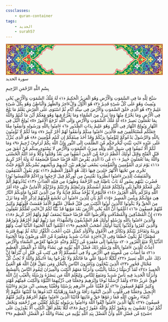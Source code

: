 ```yaml
---
cssclasses:
    - quran-container
tags:
    - الحديد
    - surah57
---
```

<div class="quran-container">
<span class="second-border"></span>
<span class="border"></span>
<div class="head-container">
<img src="https://raw.githubusercontent.com/LORDyyyyy/obsidian-the_quran_vault/main/src/webview/surah_head.png" height=100>
<div class="surah-name">
<span class="surah-name-fnt">سورة الحديد</span>
</div>
</div>
<div class="quran-content">
<div class="name-of-god"> <p> بِسْمِ اللَّهِ الرَّحْمَنِ الرَّحِيمِ </p></div>
<p>
<span class="sign" id="f1">سَبَّحَ لِلَّهِ مَا فِى السَّمَوَتِ وَالْأَرْضِ وَهُوَ الْعَزِيزُ الْحَكِيمُ <span>﴿</span>١<span>﴾</span></span>
<span class="sign" id="f2">لَهُ مُلْكُ السَّمَوَتِ وَالْأَرْضِ يُحْىِ وَيُمِيتُ وَهُوَ عَلَى كُلِّ شَىْءٍ قَدِيرٌ <span>﴿</span>٢<span>﴾</span></span>
<span class="sign" id="f3">هُوَ الْأَوَّلُ وَالْءَاخِرُ وَالظَّهِرُ وَالْبَاطِنُ وَهُوَ بِكُلِّ شَىْءٍ عَلِيمٌ <span>﴿</span>٣<span>﴾</span></span>
<span class="sign" id="f4">هُوَ الَّذِى خَلَقَ السَّمَوَتِ وَالْأَرْضَ فِى سِتَّةِ أَيَّامٍ ثُمَّ اسْتَوَى عَلَى الْعَرْشِ يَعْلَمُ مَا يَلِجُ فِى الْأَرْضِ وَمَا يَخْرُجُ مِنْهَا وَمَا يَنزِلُ مِنَ السَّمَاءِ وَمَا يَعْرُجُ فِيهَا وَهُوَ مَعَكُمْ أَيْنَ مَا كُنتُمْ وَاللَّهُ بِمَا تَعْمَلُونَ بَصِيرٌ <span>﴿</span>٤<span>﴾</span></span>
<span class="sign" id="f5">لَّهُ مُلْكُ السَّمَوَتِ وَالْأَرْضِ وَإِلَى اللَّهِ تُرْجَعُ الْأُمُورُ <span>﴿</span>٥<span>﴾</span></span>
<span class="sign" id="f6">يُولِجُ الَّيْلَ فِى النَّهَارِ وَيُولِجُ النَّهَارَ فِى الَّيْلِ وَهُوَ عَلِيمٌ بِذَاتِ الصُّدُورِ <span>﴿</span>٦<span>﴾</span></span>
<span class="sign" id="f7">ءَامِنُوا بِاللَّهِ وَرَسُولِهِ وَأَنفِقُوا مِمَّا جَعَلَكُم مُّسْتَخْلَفِينَ فِيهِ فَالَّذِينَ ءَامَنُوا مِنكُمْ وَأَنفَقُوا لَهُمْ أَجْرٌ كَبِيرٌ <span>﴿</span>٧<span>﴾</span></span>
<span class="sign" id="f8">وَمَا لَكُمْ لَا تُؤْمِنُونَ بِاللَّهِ وَالرَّسُولُ يَدْعُوكُمْ لِتُؤْمِنُوا بِرَبِّكُمْ وَقَدْ أَخَذَ مِيثَقَكُمْ إِن كُنتُم مُّؤْمِنِينَ <span>﴿</span>٨<span>﴾</span></span>
<span class="sign" id="f9">هُوَ الَّذِى يُنَزِّلُ عَلَى عَبْدِهِ ءَايَتٍ بَيِّنَتٍ لِّيُخْرِجَكُم مِّنَ الظُّلُمَتِ إِلَى النُّورِ وَإِنَّ اللَّهَ بِكُمْ لَرَءُوفٌ رَّحِيمٌ <span>﴿</span>٩<span>﴾</span></span>
<span class="sign" id="f10">وَمَا لَكُمْ أَلَّا تُنفِقُوا فِى سَبِيلِ اللَّهِ وَلِلَّهِ مِيرَثُ السَّمَوَتِ وَالْأَرْضِ لَا يَسْتَوِى مِنكُم مَّنْ أَنفَقَ مِن قَبْلِ الْفَتْحِ وَقَتَلَ أُولَئِكَ أَعْظَمُ دَرَجَةً مِّنَ الَّذِينَ أَنفَقُوا مِن بَعْدُ وَقَتَلُوا وَكُلًّا وَعَدَ اللَّهُ الْحُسْنَى وَاللَّهُ بِمَا تَعْمَلُونَ خَبِيرٌ <span>﴿</span>١۰<span>﴾</span></span>
<span class="sign" id="f11">مَّن ذَا الَّذِى يُقْرِضُ اللَّهَ قَرْضًا حَسَنًا فَيُضَعِفَهُ لَهُ وَلَهُ أَجْرٌ كَرِيمٌ <span>﴿</span>١١<span>﴾</span></span>
<span class="sign" id="f12">يَوْمَ تَرَى الْمُؤْمِنِينَ وَالْمُؤْمِنَتِ يَسْعَى نُورُهُم بَيْنَ أَيْدِيهِمْ وَبِأَيْمَنِهِم بُشْرَىكُمُ الْيَوْمَ جَنَّتٌ تَجْرِى مِن تَحْتِهَا الْأَنْهَرُ خَلِدِينَ فِيهَا ذَلِكَ هُوَ الْفَوْزُ الْعَظِيمُ <span>﴿</span>١٢<span>﴾</span></span>
<span class="sign" id="f13">يَوْمَ يَقُولُ الْمُنَفِقُونَ وَالْمُنَفِقَتُ لِلَّذِينَ ءَامَنُوا انظُرُونَا نَقْتَبِسْ مِن نُّورِكُمْ قِيلَ ارْجِعُوا وَرَاءَكُمْ فَالْتَمِسُوا نُورًا فَضُرِبَ بَيْنَهُم بِسُورٍ لَّهُ بَابٌ بَاطِنُهُ فِيهِ الرَّحْمَةُ وَظَهِرُهُ مِن قِبَلِهِ الْعَذَابُ <span>﴿</span>١٣<span>﴾</span></span>
<span class="sign" id="f14">يُنَادُونَهُمْ أَلَمْ نَكُن مَّعَكُمْ قَالُوا بَلَى وَلَكِنَّكُمْ فَتَنتُمْ أَنفُسَكُمْ وَتَرَبَّصْتُمْ وَارْتَبْتُمْ وَغَرَّتْكُمُ الْأَمَانِىُّ حَتَّى جَاءَ أَمْرُ اللَّهِ وَغَرَّكُم بِاللَّهِ الْغَرُورُ <span>﴿</span>١٤<span>﴾</span></span>
<span class="sign" id="f15">فَالْيَوْمَ لَا يُؤْخَذُ مِنكُمْ فِدْيَةٌ وَلَا مِنَ الَّذِينَ كَفَرُوا مَأْوَىكُمُ النَّارُ هِىَ مَوْلَىكُمْ وَبِئْسَ الْمَصِيرُ <span>﴿</span>١٥<span>﴾</span></span>
<span class="sign" id="f16">أَلَمْ يَأْنِ لِلَّذِينَ ءَامَنُوا أَن تَخْشَعَ قُلُوبُهُمْ لِذِكْرِ اللَّهِ وَمَا نَزَلَ مِنَ الْحَقِّ وَلَا يَكُونُوا كَالَّذِينَ أُوتُوا الْكِتَبَ مِن قَبْلُ فَطَالَ عَلَيْهِمُ الْأَمَدُ فَقَسَتْ قُلُوبُهُمْ وَكَثِيرٌ مِّنْهُمْ فَسِقُونَ <span>﴿</span>١٦<span>﴾</span></span>
<span class="sign" id="f17">اعْلَمُوا أَنَّ اللَّهَ يُحْىِ الْأَرْضَ بَعْدَ مَوْتِهَا قَدْ بَيَّنَّا لَكُمُ الْءَايَتِ لَعَلَّكُمْ تَعْقِلُونَ <span>﴿</span>١٧<span>﴾</span></span>
<span class="sign" id="f18">إِنَّ الْمُصَّدِّقِينَ وَالْمُصَّدِّقَتِ وَأَقْرَضُوا اللَّهَ قَرْضًا حَسَنًا يُضَعَفُ لَهُمْ وَلَهُمْ أَجْرٌ كَرِيمٌ <span>﴿</span>١٨<span>﴾</span></span>
<span class="sign" id="f19">وَالَّذِينَ ءَامَنُوا بِاللَّهِ وَرُسُلِهِ أُولَئِكَ هُمُ الصِّدِّيقُونَ وَالشُّهَدَاءُ عِندَ رَبِّهِمْ لَهُمْ أَجْرُهُمْ وَنُورُهُمْ وَالَّذِينَ كَفَرُوا وَكَذَّبُوا بَِٔايَتِنَا أُولَئِكَ أَصْحَبُ الْجَحِيمِ <span>﴿</span>١٩<span>﴾</span></span>
<span class="sign" id="f20">اعْلَمُوا أَنَّمَا الْحَيَوةُ الدُّنْيَا لَعِبٌ وَلَهْوٌ وَزِينَةٌ وَتَفَاخُرٌ بَيْنَكُمْ وَتَكَاثُرٌ فِى الْأَمْوَلِ وَالْأَوْلَدِ كَمَثَلِ غَيْثٍ أَعْجَبَ الْكُفَّارَ نَبَاتُهُ ثُمَّ يَهِيجُ فَتَرَىهُ مُصْفَرًّا ثُمَّ يَكُونُ حُطَمًا وَفِى الْءَاخِرَةِ عَذَابٌ شَدِيدٌ وَمَغْفِرَةٌ مِّنَ اللَّهِ وَرِضْوَنٌ وَمَا الْحَيَوةُ الدُّنْيَا إِلَّا مَتَعُ الْغُرُورِ <span>﴿</span>٢۰<span>﴾</span></span>
<span class="sign" id="f21">سَابِقُوا إِلَى مَغْفِرَةٍ مِّن رَّبِّكُمْ وَجَنَّةٍ عَرْضُهَا كَعَرْضِ السَّمَاءِ وَالْأَرْضِ أُعِدَّتْ لِلَّذِينَ ءَامَنُوا بِاللَّهِ وَرُسُلِهِ ذَلِكَ فَضْلُ اللَّهِ يُؤْتِيهِ مَن يَشَاءُ وَاللَّهُ ذُو الْفَضْلِ الْعَظِيمِ <span>﴿</span>٢١<span>﴾</span></span>
<span class="sign" id="f22">مَا أَصَابَ مِن مُّصِيبَةٍ فِى الْأَرْضِ وَلَا فِى أَنفُسِكُمْ إِلَّا فِى كِتَبٍ مِّن قَبْلِ أَن نَّبْرَأَهَا إِنَّ ذَلِكَ عَلَى اللَّهِ يَسِيرٌ <span>﴿</span>٢٢<span>﴾</span></span>
<span class="sign" id="f23">لِّكَيْلَا تَأْسَوْا عَلَى مَا فَاتَكُمْ وَلَا تَفْرَحُوا بِمَا ءَاتَىكُمْ وَاللَّهُ لَا يُحِبُّ كُلَّ مُخْتَالٍ فَخُورٍ <span>﴿</span>٢٣<span>﴾</span></span>
<span class="sign" id="f24">الَّذِينَ يَبْخَلُونَ وَيَأْمُرُونَ النَّاسَ بِالْبُخْلِ وَمَن يَتَوَلَّ فَإِنَّ اللَّهَ هُوَ الْغَنِىُّ الْحَمِيدُ <span>﴿</span>٢٤<span>﴾</span></span>
<span class="sign" id="f25">لَقَدْ أَرْسَلْنَا رُسُلَنَا بِالْبَيِّنَتِ وَأَنزَلْنَا مَعَهُمُ الْكِتَبَ وَالْمِيزَانَ لِيَقُومَ النَّاسُ بِالْقِسْطِ وَأَنزَلْنَا الْحَدِيدَ فِيهِ بَأْسٌ شَدِيدٌ وَمَنَفِعُ لِلنَّاسِ وَلِيَعْلَمَ اللَّهُ مَن يَنصُرُهُ وَرُسُلَهُ بِالْغَيْبِ إِنَّ اللَّهَ قَوِىٌّ عَزِيزٌ <span>﴿</span>٢٥<span>﴾</span></span>
<span class="sign" id="f26">وَلَقَدْ أَرْسَلْنَا نُوحًا وَإِبْرَهِيمَ وَجَعَلْنَا فِى ذُرِّيَّتِهِمَا النُّبُوَّةَ وَالْكِتَبَ فَمِنْهُم مُّهْتَدٍ وَكَثِيرٌ مِّنْهُمْ فَسِقُونَ <span>﴿</span>٢٦<span>﴾</span></span>
<span class="sign" id="f27">ثُمَّ قَفَّيْنَا عَلَى ءَاثَرِهِم بِرُسُلِنَا وَقَفَّيْنَا بِعِيسَى ابْنِ مَرْيَمَ وَءَاتَيْنَهُ الْإِنجِيلَ وَجَعَلْنَا فِى قُلُوبِ الَّذِينَ اتَّبَعُوهُ رَأْفَةً وَرَحْمَةً وَرَهْبَانِيَّةً ابْتَدَعُوهَا مَا كَتَبْنَهَا عَلَيْهِمْ إِلَّا ابْتِغَاءَ رِضْوَنِ اللَّهِ فَمَا رَعَوْهَا حَقَّ رِعَايَتِهَا فََٔاتَيْنَا الَّذِينَ ءَامَنُوا مِنْهُمْ أَجْرَهُمْ وَكَثِيرٌ مِّنْهُمْ فَسِقُونَ <span>﴿</span>٢٧<span>﴾</span></span>
<span class="sign" id="f28">يَأَيُّهَا الَّذِينَ ءَامَنُوا اتَّقُوا اللَّهَ وَءَامِنُوا بِرَسُولِهِ يُؤْتِكُمْ كِفْلَيْنِ مِن رَّحْمَتِهِ وَيَجْعَل لَّكُمْ نُورًا تَمْشُونَ بِهِ وَيَغْفِرْ لَكُمْ وَاللَّهُ غَفُورٌ رَّحِيمٌ <span>﴿</span>٢٨<span>﴾</span></span>
<span class="sign" id="f29">لِّئَلَّا يَعْلَمَ أَهْلُ الْكِتَبِ أَلَّا يَقْدِرُونَ عَلَى شَىْءٍ مِّن فَضْلِ اللَّهِ وَأَنَّ الْفَضْلَ بِيَدِ اللَّهِ يُؤْتِيهِ مَن يَشَاءُ وَاللَّهُ ذُو الْفَضْلِ الْعَظِيمِ <span>﴿</span>٢٩<span>﴾</span></span>

</p>
</div>
<span class="border" style="margin-top:25px;"></span>
<span class="second-border-bottom"></span>
</div>
